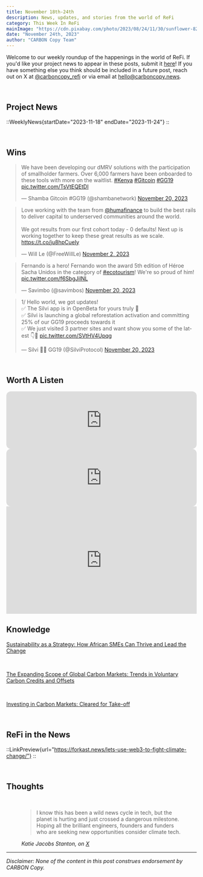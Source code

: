```yaml
---
title: November 18th-24th
description: News, updates, and stories from the world of ReFi
category: This Week In ReFi
mainImage: "https://cdn.pixabay.com/photo/2023/08/24/11/30/sunflower-8210479_1280.jpg"
date: "November 24th, 2023"
author: "CARBON Copy Team"
---
```


Welcome to our weekly roundup of the happenings in the world of ReFi. If you'd like your project news to appear in these posts, submit it [here](https://baserow.io/form/Bvg1VhbZvYjYDyylflMoYvqPA7Gogg1GDeTjzO8ku-o)! If you have something else you think should be included in a future post, reach out on X at [@carboncopy_refi](https://x.com/carboncopy_refi) or via email at hello@carboncopy.news.

<br>

## Project News

::WeeklyNews{startDate="2023-11-18" endDate="2023-11-24"}
::

<br>

## Wins

<blockquote class="twitter-tweet"><p lang="en" dir="ltr">We have been developing our dMRV solutions with the participation of smallholder farmers. Over 6,000 farmers have been onboarded to these tools with more on the waitlist. <a href="https://twitter.com/hashtag/Kenya?src=hash&amp;ref_src=twsrc%5Etfw">#Kenya</a> <a href="https://twitter.com/hashtag/Gitcoin?src=hash&amp;ref_src=twsrc%5Etfw">#Gitcoin</a> <a href="https://twitter.com/hashtag/GG19?src=hash&amp;ref_src=twsrc%5Etfw">#GG19</a> <a href="https://t.co/TsVtEQEtDI">pic.twitter.com/TsVtEQEtDI</a></p>&mdash; Shamba Gitcoin #GG19 (@shambanetwork) <a href="https://twitter.com/shambanetwork/status/1726678998464536676?ref_src=twsrc%5Etfw">November 20, 2023</a></blockquote>

<blockquote class="twitter-tweet"><p lang="en" dir="ltr">Love working with the team from <a href="https://twitter.com/humafinance?ref_src=twsrc%5Etfw">@humafinance</a> to build the best rails to deliver capital to underserved communities around the world. <br><br>We got results from our first cohort today - 0 defaults! Next up is working together to keep these great results as we scale. <a href="https://t.co/ju8hpCueIy">https://t.co/ju8hpCueIy</a></p>&mdash; Will Le (@FreeWillLe) <a href="https://twitter.com/FreeWillLe/status/1720171574761074845?ref_src=twsrc%5Etfw">November 2, 2023</a></blockquote>

<blockquote class="twitter-tweet"><p lang="en" dir="ltr">Fernando is a hero! Fernando won the award 5th edition of Héroe Sacha Unidos in the category of <a href="https://twitter.com/hashtag/ecotourism?src=hash&amp;ref_src=twsrc%5Etfw">#ecotourism</a>! We&#39;re so proud of him! <a href="https://t.co/f6SbgJilNL">pic.twitter.com/f6SbgJilNL</a></p>&mdash; Savimbo (@savimbos) <a href="https://twitter.com/savimbos/status/1726683132525514839?ref_src=twsrc%5Etfw">November 20, 2023</a></blockquote>

<blockquote class="twitter-tweet"><p lang="en" dir="ltr">1/ Hello world, we got updates!<br>✅ The Silvi app is in OpenBeta for yours truly 🙂<br>✅ Silvi is launching a global reforestation activation and committing 25% of our GG19 proceeds towards it<br>✅ We just visited 3 partner sites and want show you some of the latest 👇🧵 <a href="https://t.co/SVtHV4Upqg">pic.twitter.com/SVtHV4Upqg</a></p>&mdash; Silvi 🤳🌳 GG19 (@SilviProtocol) <a href="https://twitter.com/SilviProtocol/status/1726726079174570388?ref_src=twsrc%5Etfw">November 20, 2023</a></blockquote>

<br>

## Worth A Listen

<iframe style="border-radius:12px" src="https://open.spotify.com/embed/episode/2YaZgHH0RLlVJlPLFVGq0Z?utm_source=generator" width="100%" height="152" frameBorder="0" allowfullscreen="" allow="autoplay; clipboard-write; encrypted-media; fullscreen; picture-in-picture" loading="lazy"></iframe>

<br>

<iframe style="border-radius:12px" src="https://open.spotify.com/embed/episode/2JIBV8aFA6S7cCNd7B0CzE?utm_source=generator" width="100%" height="152" frameBorder="0" allowfullscreen="" allow="autoplay; clipboard-write; encrypted-media; fullscreen; picture-in-picture" loading="lazy"></iframe>

<br>

<iframe width="100%" style="aspect-ratio: 16/9" src="https://www.youtube.com/embed/Y6Tmic-4j5o?si=-olerhj6FVJ__BNa" title="YouTube video player" frameborder="0" allow="accelerometer; autoplay; clipboard-write; encrypted-media; gyroscope; picture-in-picture; web-share" allowfullscreen></iframe>

<br>

## Knowledge

<i class="bi bi-globe"></i> <a href="https://peercarbon.earth/sustainability-as-strategy-how-african-smes-can-thrive-and-lead-the-change" target="_blank">Sustainability as a Strategy: How African SMEs Can Thrive and Lead the Change</a>

<br>

<i class="bi bi-globe"></i> <a href="https://www.thallo.io/the-expanding-scope-of-global-carbon-markets-trends-in-voluntary-carbon-credits-and-offsets/?utm_source=LinkedIn&utm_medium=organic_social&utm_campaign=market_size_blog" target="_blank">The Expanding Scope of Global Carbon Markets: Trends in Voluntary Carbon Credits and Offsets</a>

<br>

<i class="bi bi-file-earmark-pdf"></i> <a href="https://carbongrowth.com/wp-content/uploads/2023/10/Investing_in_Carbon_Markets_Cleared_for_Take-Off.pdf" target="_blank">Investing in Carbon Markets: Cleared for Take-off</a>

<br>

## ReFi in the News

::LinkPreview{url="https://forkast.news/lets-use-web3-to-fight-climate-change/"}
::

<br>

## Thoughts

<br>

<figure class="text-center mb-5">
  <blockquote class="blockquote">
    <span>I know this has been a wild news cycle in tech, but the planet is hurting and just crossed a dangerous milestone. Hoping all the brilliant engineers, founders and funders who are seeking new opportunities consider climate tech.</span>
  </blockquote>
  <figcaption class="blockquote-footer">
    <cite title="Katie Jacobs Stanton">Katie Jacobs Stanton, on <a href="https://x.com/KatieS/status/1726700506905768285?s=20" target="_blank">X</a></cite>
  </figcaption>
</figure>

***

*Disclaimer: None of the content in this post construes endorsement by CARBON Copy.*  
